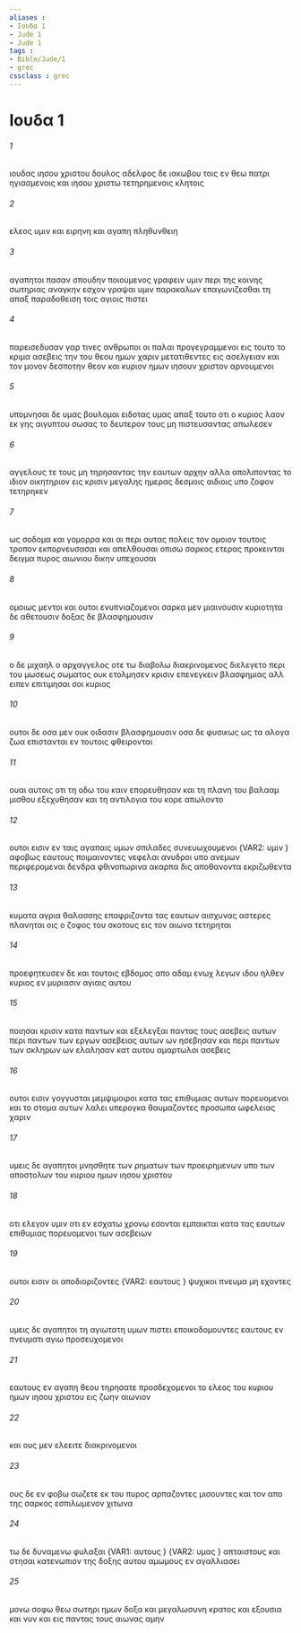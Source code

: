 ```yaml
---
aliases : 
- Ιουδα 1
- Jude 1
- Jude 1
tags : 
- Bible/Jude/1
- grec
cssclass : grec
---
```


# Ιουδα 1

###### 1
ιουδας ιησου χριστου δουλος αδελφος δε ιακωβου τοις εν θεω πατρι ηγιασμενοις και ιησου χριστω τετηρημενοις κλητοις
###### 2
ελεος υμιν και ειρηνη και αγαπη πληθυνθειη
###### 3
αγαπητοι πασαν σπουδην ποιουμενος γραφειν υμιν περι της κοινης σωτηριας αναγκην εσχον γραψαι υμιν παρακαλων επαγωνιζεσθαι τη απαξ παραδοθειση τοις αγιοις πιστει
###### 4
παρεισεδυσαν γαρ τινες ανθρωποι οι παλαι προγεγραμμενοι εις τουτο το κριμα ασεβεις την του θεου ημων χαριν μετατιθεντες εις ασελγειαν και τον μονον δεσποτην θεον και κυριον ημων ιησουν χριστον αρνουμενοι
###### 5
υπομνησαι δε υμας βουλομαι ειδοτας υμας απαξ τουτο οτι ο κυριος λαον εκ γης αιγυπτου σωσας το δευτερον τους μη πιστευσαντας απωλεσεν
###### 6
αγγελους τε τους μη τηρησαντας την εαυτων αρχην αλλα απολιποντας το ιδιον οικητηριον εις κρισιν μεγαλης ημερας δεσμοις αιδιοις υπο ζοφον τετηρηκεν
###### 7
ως σοδομα και γομορρα και αι περι αυτας πολεις τον ομοιον τουτοις τροπον εκπορνευσασαι και απελθουσαι οπισω σαρκος ετερας προκεινται δειγμα πυρος αιωνιου δικην υπεχουσαι
###### 8
ομοιως μεντοι και ουτοι ενυπνιαζομενοι σαρκα μεν μιαινουσιν κυριοτητα δε αθετουσιν δοξας δε βλασφημουσιν
###### 9
ο δε μιχαηλ ο αρχαγγελος οτε τω διαβολω διακρινομενος διελεγετο περι του μωσεως σωματος ουκ ετολμησεν κρισιν επενεγκειν βλασφημιας αλλ ειπεν επιτιμησαι σοι κυριος
###### 10
ουτοι δε οσα μεν ουκ οιδασιν βλασφημουσιν οσα δε φυσικως ως τα αλογα ζωα επιστανται εν τουτοις φθειρονται
###### 11
ουαι αυτοις οτι τη οδω του καιν επορευθησαν και τη πλανη του βαλααμ μισθου εξεχυθησαν και τη αντιλογια του κορε απωλοντο
###### 12
ουτοι εισιν εν ταις αγαπαις υμων σπιλαδες συνευωχουμενοι  {VAR2: υμιν } αφοβως εαυτους ποιμαινοντες νεφελαι ανυδροι υπο ανεμων περιφερομεναι δενδρα φθινοπωρινα ακαρπα δις αποθανοντα εκριζωθεντα
###### 13
κυματα αγρια θαλασσης επαφριζοντα τας εαυτων αισχυνας αστερες πλανηται οις ο ζοφος του σκοτους εις τον αιωνα τετηρηται
###### 14
προεφητευσεν δε και τουτοις εβδομος απο αδαμ ενωχ λεγων ιδου ηλθεν κυριος εν μυριασιν αγιαις αυτου
###### 15
ποιησαι κρισιν κατα παντων και εξελεγξαι παντας τους ασεβεις αυτων περι παντων των εργων ασεβειας αυτων ων ησεβησαν και περι παντων των σκληρων ων ελαλησαν κατ αυτου αμαρτωλοι ασεβεις
###### 16
ουτοι εισιν γογγυσται μεμψιμοιροι κατα τας επιθυμιας αυτων πορευομενοι και το στομα αυτων λαλει υπερογκα θαυμαζοντες προσωπα ωφελειας χαριν
###### 17
υμεις δε αγαπητοι μνησθητε των ρηματων των προειρημενων υπο των αποστολων του κυριου ημων ιησου χριστου
###### 18
οτι ελεγον υμιν οτι εν εσχατω χρονω εσονται εμπαικται κατα τας εαυτων επιθυμιας πορευομενοι των ασεβειων
###### 19
ουτοι εισιν οι αποδιοριζοντες  {VAR2: εαυτους } ψυχικοι πνευμα μη εχοντες
###### 20
υμεις δε αγαπητοι τη αγιωτατη υμων πιστει εποικοδομουντες εαυτους εν πνευματι αγιω προσευχομενοι
###### 21
εαυτους εν αγαπη θεου τηρησατε προσδεχομενοι το ελεος του κυριου ημων ιησου χριστου εις ζωην αιωνιον
###### 22
και ους μεν ελεειτε διακρινομενοι
###### 23
ους δε εν φοβω σωζετε εκ του πυρος αρπαζοντες μισουντες και τον απο της σαρκος εσπιλωμενον χιτωνα
###### 24
τω δε δυναμενω φυλαξαι  {VAR1: αυτους } {VAR2: υμας } απταιστους και στησαι κατενωπιον της δοξης αυτου αμωμους εν αγαλλιασει
###### 25
μονω σοφω θεω σωτηρι ημων δοξα και μεγαλωσυνη κρατος και εξουσια και νυν και εις παντας τους αιωνας αμην
